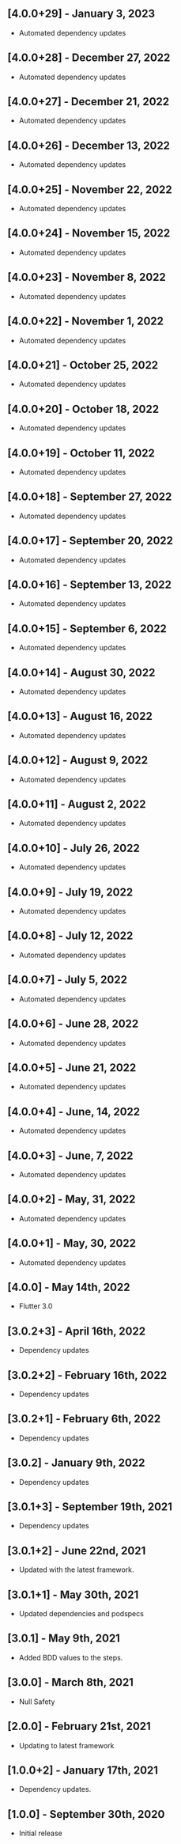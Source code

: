 ## [4.0.0+29] - January 3, 2023

* Automated dependency updates


## [4.0.0+28] - December 27, 2022

* Automated dependency updates


## [4.0.0+27] - December 21, 2022

* Automated dependency updates


## [4.0.0+26] - December 13, 2022

* Automated dependency updates


## [4.0.0+25] - November 22, 2022

* Automated dependency updates


## [4.0.0+24] - November 15, 2022

* Automated dependency updates


## [4.0.0+23] - November 8, 2022

* Automated dependency updates


## [4.0.0+22] - November 1, 2022

* Automated dependency updates


## [4.0.0+21] - October 25, 2022

* Automated dependency updates


## [4.0.0+20] - October 18, 2022

* Automated dependency updates


## [4.0.0+19] - October 11, 2022

* Automated dependency updates


## [4.0.0+18] - September 27, 2022

* Automated dependency updates


## [4.0.0+17] - September 20, 2022

* Automated dependency updates


## [4.0.0+16] - September 13, 2022

* Automated dependency updates


## [4.0.0+15] - September 6, 2022

* Automated dependency updates


## [4.0.0+14] - August 30, 2022

* Automated dependency updates


## [4.0.0+13] - August 16, 2022

* Automated dependency updates


## [4.0.0+12] - August 9, 2022

* Automated dependency updates


## [4.0.0+11] - August 2, 2022

* Automated dependency updates


## [4.0.0+10] - July 26, 2022

* Automated dependency updates


## [4.0.0+9] - July 19, 2022

* Automated dependency updates


## [4.0.0+8] - July 12, 2022

* Automated dependency updates


## [4.0.0+7] - July 5, 2022

* Automated dependency updates


## [4.0.0+6] - June 28, 2022

* Automated dependency updates


## [4.0.0+5] - June 21, 2022

* Automated dependency updates


## [4.0.0+4] - June, 14, 2022

* Automated dependency updates


## [4.0.0+3] - June, 7, 2022

* Automated dependency updates


## [4.0.0+2] - May, 31, 2022

* Automated dependency updates


## [4.0.0+1] - May, 30, 2022

* Automated dependency updates


## [4.0.0] - May 14th, 2022

* Flutter 3.0


## [3.0.2+3] - April 16th, 2022

* Dependency updates


## [3.0.2+2] - February 16th, 2022

* Dependency updates


## [3.0.2+1] - February 6th, 2022

* Dependency updates


## [3.0.2] - January 9th, 2022

* Dependency updates


## [3.0.1+3] - September 19th, 2021

* Dependency updates


## [3.0.1+2] - June 22nd, 2021

* Updated with the latest framework.


## [3.0.1+1] - May 30th, 2021

* Updated dependencies and podspecs


## [3.0.1] - May 9th, 2021

* Added BDD values to the steps.


## [3.0.0] - March 8th, 2021

* Null Safety


## [2.0.0] - February 21st, 2021

* Updating to latest framework


## [1.0.0+2] - January 17th, 2021

* Dependency updates.


## [1.0.0] - September 30th, 2020

* Initial release





























